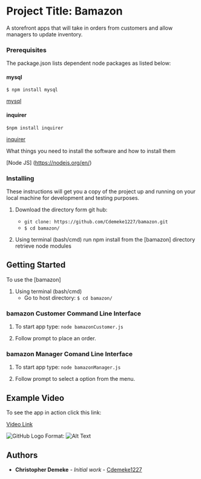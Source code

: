 # Project Title: Bamazon

A storefront apps that will take in orders from customers and allow managers to update inventory. 

### Prerequisites

The package.json lists dependent node packages as listed below:

#### mysql
```$ npm install mysql```

[mysql](https://www.npmjs.com/package/mysql)

#### inquirer
```$npm install inquirer```

[inquirer](https://www.npmjs.com/package/inquirer)


What things you need to install the software and how to install them

[Node JS] (https://nodejs.org/en/)


### Installing

These instructions will get you a copy of the project up and running on your local machine for development and testing purposes.

1. Download the directory form git hub:
    *   ``git clone: https://github.com/Cdemeke1227/bamazon.git``
    *   ```$ cd bamazon/```

2. Using terminal (bash/cmd) run npm install from the [bamazon] directory retrieve node modules



## Getting Started

To use the [bamazon] 

1. Using terminal (bash/cmd)
    *   Go to host directory:   ```$ cd bamazon/```

### bamazon Customer Command Line Interface

1. To start app type: ```node bamazonCustomer.js```

2. Follow prompt to place an order.

### bamazon Manager Comand Line Interface

1. To start app type: ```node bamazonManager.js```

2. Follow prompt to select a option from the menu.

## Example Video
To see the app in action click this link:

[Video Link](https://drive.google.com/file/d/1eMN6k-HfHaaAQ_Do66q8QBM078esRba7/view?usp=sharing)

![GitHub Logo](/business-code-coding-943096.jpg)
Format: ![Alt Text](url)

## Authors

* **Christopher Demeke** - *Initial work* - [Cdemeke1227](https://github.com/Cdemeke1227)



